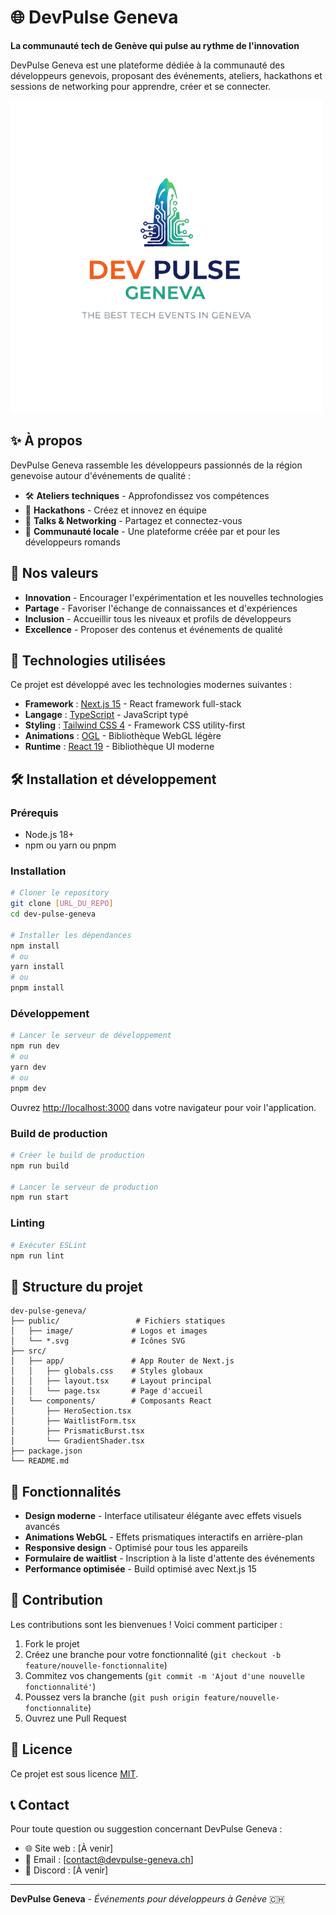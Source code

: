 # 🌐 DevPulse Geneva

**La communauté tech de Genève qui pulse au rythme de l'innovation**

DevPulse Geneva est une plateforme dédiée à la communauté des développeurs genevois, proposant des événements, ateliers, hackathons et sessions de networking pour apprendre, créer et se connecter.

![DevPulse Geneva Logo](./public/image/Full-logo.png)

## ✨ À propos

DevPulse Geneva rassemble les développeurs passionnés de la région genevoise autour d'événements de qualité :

- 🛠️ **Ateliers techniques** - Approfondissez vos compétences
- 🚀 **Hackathons** - Créez et innovez en équipe  
- 💬 **Talks & Networking** - Partagez et connectez-vous
- 🌱 **Communauté locale** - Une plateforme créée par et pour les développeurs romands

## 🎯 Nos valeurs

- **Innovation** - Encourager l'expérimentation et les nouvelles technologies
- **Partage** - Favoriser l'échange de connaissances et d'expériences
- **Inclusion** - Accueillir tous les niveaux et profils de développeurs
- **Excellence** - Proposer des contenus et événements de qualité

## 🚀 Technologies utilisées

Ce projet est développé avec les technologies modernes suivantes :

- **Framework** : [Next.js 15](https://nextjs.org/) - React framework full-stack
- **Langage** : [TypeScript](https://www.typescriptlang.org/) - JavaScript typé
- **Styling** : [Tailwind CSS 4](https://tailwindcss.com/) - Framework CSS utility-first
- **Animations** : [OGL](https://github.com/oframe/ogl) - Bibliothèque WebGL légère
- **Runtime** : [React 19](https://react.dev/) - Bibliothèque UI moderne

## 🛠️ Installation et développement

### Prérequis

- Node.js 18+ 
- npm ou yarn ou pnpm

### Installation

```bash
# Cloner le repository
git clone [URL_DU_REPO]
cd dev-pulse-geneva

# Installer les dépendances
npm install
# ou
yarn install
# ou
pnpm install
```

### Développement

```bash
# Lancer le serveur de développement
npm run dev
# ou
yarn dev
# ou
pnpm dev
```

Ouvrez [http://localhost:3000](http://localhost:3000) dans votre navigateur pour voir l'application.

### Build de production

```bash
# Créer le build de production
npm run build

# Lancer le serveur de production
npm run start
```

### Linting

```bash
# Exécuter ESLint
npm run lint
```

## 📁 Structure du projet

```
dev-pulse-geneva/
├── public/                 # Fichiers statiques
│   ├── image/             # Logos et images
│   └── *.svg              # Icônes SVG
├── src/
│   ├── app/               # App Router de Next.js
│   │   ├── globals.css    # Styles globaux
│   │   ├── layout.tsx     # Layout principal
│   │   └── page.tsx       # Page d'accueil
│   └── components/        # Composants React
│       ├── HeroSection.tsx
│       ├── WaitlistForm.tsx
│       ├── PrismaticBurst.tsx
│       └── GradientShader.tsx
├── package.json
└── README.md
```

## 🎨 Fonctionnalités

- **Design moderne** - Interface utilisateur élégante avec effets visuels avancés
- **Animations WebGL** - Effets prismatiques interactifs en arrière-plan
- **Responsive design** - Optimisé pour tous les appareils
- **Formulaire de waitlist** - Inscription à la liste d'attente des événements
- **Performance optimisée** - Build optimisé avec Next.js 15

## 🤝 Contribution

Les contributions sont les bienvenues ! Voici comment participer :

1. Fork le projet
2. Créez une branche pour votre fonctionnalité (`git checkout -b feature/nouvelle-fonctionnalite`)
3. Commitez vos changements (`git commit -m 'Ajout d'une nouvelle fonctionnalité'`)
4. Poussez vers la branche (`git push origin feature/nouvelle-fonctionnalite`)
5. Ouvrez une Pull Request

## 📄 Licence

Ce projet est sous licence [MIT](LICENSE).

## 📞 Contact

Pour toute question ou suggestion concernant DevPulse Geneva :

- 🌐 Site web : [À venir]
- 📧 Email : [contact@devpulse-geneva.ch]
- 💬 Discord : [À venir]

---

**DevPulse Geneva** - *Événements pour développeurs à Genève* 🇨🇭
